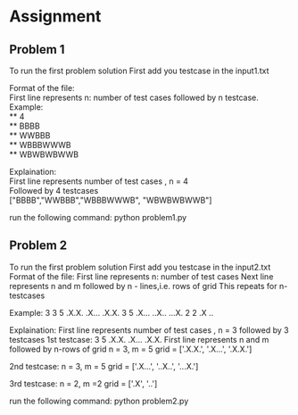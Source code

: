 # Assignment
## Problem 1
To run the first problem solution
First add you testcase in the input1.txt

Format of the file:\
First line represents n: number of test cases  followed by n testcase.\
Example:\
** 4\
** BBBB\
** WWBBB\
** WBBBWWWB\
** WBWBWBWWB

Explaination:\
First line represents number of test cases , n = 4\
Followed by 4 testcases\
["BBBB","WWBBB","WBBBWWWB", "WBWBWBWWB"]

run the following command:  python problem1.py

## Problem 2
To run the first problem solution
First add you testcase in the input2.txt
Format of the file:
First line represents n: number of test cases
Next line represents n and m followed by n - lines,i.e. rows of grid
This repeats for n-testcases

Example:
3
3 5
.X.X.
.X...
.X.X.
3 5
.X...
..X..
...X.
2 2
.X
..

Explaination:
First line represents number of test cases , n = 3 followed by 3 testcases
1st testcase:
3 5
.X.X.
.X...
.X.X.
First line represents n and m followed by n-rows of grid
n = 3, m = 5
grid = ['.X.X.', '.X...', '.X.X.']

2nd testcase:
n = 3, m = 5
grid = ['.X...', '..X..', '...X.']

3rd testcase:
n = 2, m =2
grid = ['.X', '..']


run the following command:  python problem2.py



